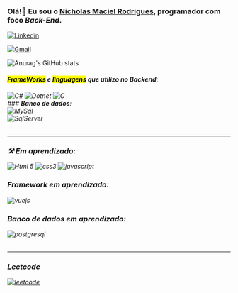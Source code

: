 ### Olá!👋 Eu sou o <ins><strong>Nicholas Maciel Rodrigues</strong></ins>, programador com foco <em>Back-End</em>.

[![Linkedin](https://img.shields.io/badge/LinkedIn-0077B5?style=for-the-badge&logo=linkedin&logoColor=white)](https://www.linkedin.com/in/nicholas-maciel-rodrigues-521528256/)

[![Gmail](https://img.shields.io/badge/Gmail-D14836?style=for-the-badge&logo=gmail&logoColor=white)](https://mail.google.com/mail/u/0/#inbox?compose=DmwnWstwNjpQnQqCjTDvXhdbRHxspNTkpNJqZjwmcMnnxCvgbjSGHFNcsFtnbrQpZskmwvxWXGgg)


![Anurag's GitHub stats](https://github-readme-stats.vercel.app/api?username=Enisch&show_icons=true&theme=tokyonight)


#### <em><mark>FrameWorks</mark> e <mark>linguagens</mark><em> que utilizo no Backend:
<div style="display": inline_block>
    <img align=center alt="C#" src = "https://img.shields.io/badge/C%23-239120?style=for-the-badge&logo=c-sharp&logoColor=white" />
    <img align=center alt="Dotnet" src = "https://img.shields.io/badge/.NET-5C2D91?style=for-the-badge&logo=.net&logoColor=white"/>
     <img align=center alt="C" src = "https://img.shields.io/badge/C-00599C?style=for-the-badge&logo=c&logoColor=white"/>
</div>
### <strong>Banco de dados</strong>:
<div style="display": inline_block>
    <img align=center alt="MySql" src = "https://img.shields.io/badge/MySQL-00000F?style=for-the-badge&logo=mysql&logoColor=white"><br>
    <img align=center alt="SqlServer" src = "https://img.shields.io/badge/Microsoft%20SQL%20Server-CC2927.svg?style=for-the-badge&logo=Microsoft-SQL-Server&logoColor=white">
</div>
<br>
<hr>
<h3>&#9874; <em><strong>Em aprendizado:</strong></em></h3>
<div>    
<img src="https://img.shields.io/badge/HTML5-E34F26?style=for-the-badge&logo=html5&logoColor=white" alt="Html 5">
<img src="https://img.shields.io/badge/CSS3-1572B6?style=for-the-badge&logo=css3&logoColor=white" alt="css3">
<img src="https://img.shields.io/badge/JavaScript-323330?style=for-the-badge&logo=javascript&logoColor=F7DF1E" alt="javascript">
    
<br>  
<h3>Framework em aprendizado:</h3>
<img src="https://img.shields.io/badge/vuejs-%2335495e.svg?style=for-the-badge&logo=vuedotjs&logoColor=%234FC08D" alt="vuejs">

<br>
<h3>Banco de dados em aprendizado:</h3>
<img src="https://img.shields.io/badge/postgres-%23316192.svg?style=for-the-badge&logo=postgresql&logoColor=white" alt="postgresql">
</div>

<br>
<hr>
<h3>Leetcode</h3>
<a href="https://leetcode.com/u/Enisch/" target="_blank">
  <img src="https://img.shields.io/badge/LeetCode-000000?style=for-the-badge&logo=LeetCode&logoColor=#d16c06" alt="leetcode"/>
</a>




